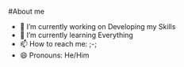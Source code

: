 #About me




- 🔭 I’m currently working on Developing my Skills 
- 🌱 I’m currently learning Everything
- 📫 How to reach me: ;-;
- 😄 Pronouns: He/Him


